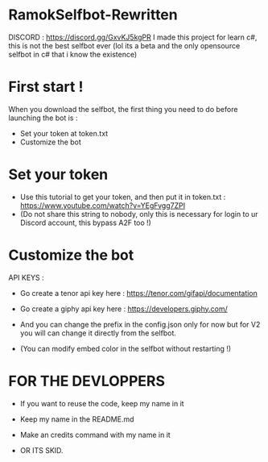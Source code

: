 # RamokSelfbot-Rewritten
DISCORD : https://discord.gg/GxvKJ5kgPR
I made this project for learn c#, this is not the best selfbot ever (lol its a beta and the only opensource selfbot in c# that i know the existence) 

# First start !
When you download the selfbot, the first thing you need to do before launching the bot is : 

- Set your token at token.txt
- Customize the bot

 # Set your token 
   
   - Use this tutorial to get your token, and then put it in token.txt : https://www.youtube.com/watch?v=YEgFvgg7ZPI
   - (Do not share this string to nobody, only this is necessary for login to ur Discord account, this bypass A2F too !)
 # Customize the bot
   
   API KEYS : 
   - Go create a tenor api key here : https://tenor.com/gifapi/documentation
   - Go create a giphy api key here : https://developers.giphy.com/

   - And you can change the prefix in the config.json only for now but for V2 you will can change it directly from the selfbot.

   - (You can modify embed color in the selfbot without restarting !)

# FOR THE DEVLOPPERS

  - If you want to reuse the code, keep my name in it
  - Keep my name in the README.md
  - Make an credits command with my name in it 
  

  - OR ITS SKID.

